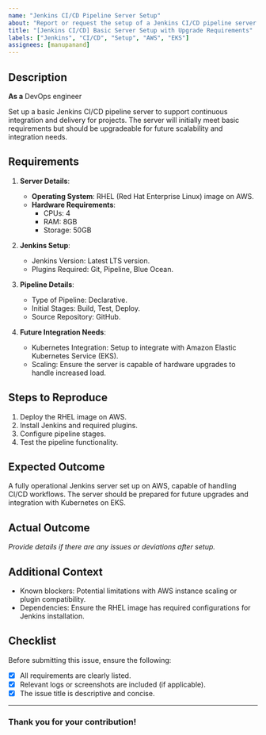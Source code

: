 ```yaml
---
name: "Jenkins CI/CD Pipeline Server Setup"
about: "Report or request the setup of a Jenkins CI/CD pipeline server."
title: "[Jenkins CI/CD] Basic Server Setup with Upgrade Requirements"
labels: ["Jenkins", "CI/CD", "Setup", "AWS", "EKS"]
assignees: [manupanand]
---
```


## Description

**As a** DevOps engineer

Set up a basic Jenkins CI/CD pipeline server to support continuous integration and delivery for projects. The server will initially meet basic requirements but should be upgradeable for future scalability and integration needs.

## Requirements

1. **Server Details**:
   - **Operating System**: RHEL (Red Hat Enterprise Linux) image on AWS.
   - **Hardware Requirements**: 
     - CPUs: 4
     - RAM: 8GB
     - Storage: 50GB

2. **Jenkins Setup**:
   - Jenkins Version: Latest LTS version.
   - Plugins Required: Git, Pipeline, Blue Ocean.

3. **Pipeline Details**:
   - Type of Pipeline: Declarative.
   - Initial Stages: Build, Test, Deploy.
   - Source Repository: GitHub.

4. **Future Integration Needs**:
   - Kubernetes Integration: Setup to integrate with Amazon Elastic Kubernetes Service (EKS).
   - Scaling: Ensure the server is capable of hardware upgrades to handle increased load.

## Steps to Reproduce

1. Deploy the RHEL image on AWS.
2. Install Jenkins and required plugins.
3. Configure pipeline stages.
4. Test the pipeline functionality.

## Expected Outcome

A fully operational Jenkins server set up on AWS, capable of handling CI/CD workflows. The server should be prepared for future upgrades and integration with Kubernetes on EKS.

## Actual Outcome

_Provide details if there are any issues or deviations after setup._

## Additional Context

- Known blockers: Potential limitations with AWS instance scaling or plugin compatibility.
- Dependencies: Ensure the RHEL image has required configurations for Jenkins installation.

## Checklist

Before submitting this issue, ensure the following:
- [x] All requirements are clearly listed.
- [x] Relevant logs or screenshots are included (if applicable).
- [x] The issue title is descriptive and concise.

---

### Thank you for your contribution!

